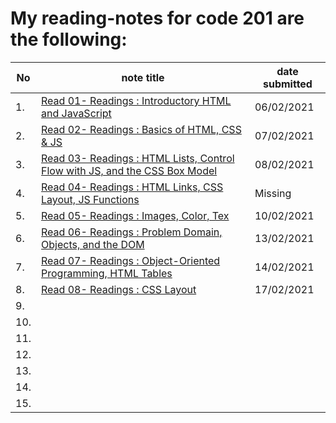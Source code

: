 # My reading-notes for code 201 are the following: 



|No|note title|date submitted|
|--|----------|----|
|1.| [Read 01- Readings : Introductory HTML and JavaScript](201/class-01.md)|06/02/2021|
|2.| [Read 02- Readings : Basics of HTML, CSS & JS](201/class-02.md)|07/02/2021|
|3.| [Read 03- Readings : HTML Lists, Control Flow with JS, and the CSS Box Model](201/class-03.md)|08/02/2021|
|4.| [Read 04- Readings : HTML Links, CSS Layout, JS Functions](201/class-04.md)|   Missing       |
|5.| [Read 05- Readings : Images, Color, Tex](201/class-05.md)|10/02/2021|
|6.| [Read 06- Readings : Problem Domain, Objects, and the DOM](201/class-06.md)|13/02/2021|
|7.| [Read 07- Readings : Object-Oriented Programming, HTML Tables](201/class-07.md)|14/02/2021|
|8.| [Read 08- Readings : CSS Layout](201/class-08.md)|17/02/2021|
|9.|                                              |          |
|10.|                                              |          |
|11.|                                              |          |
|12.|                                              |          |
|13.|                                              |          |
|14.|                                              |          |
|15.|                                              |          |